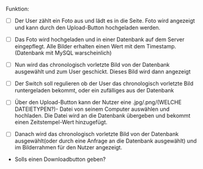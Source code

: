 Funktion: 

 - [ ] Der User zählt ein Foto aus und lädt es in die Seite. Foto wird angezeigt und kann durch den Upload-Button hochgeladen werden.

 - [ ] Das Foto wird hochgeladen und in einer Datenbank auf dem Server eingepflegt. Alle Bilder erhalten einen Wert mit dem Timestamp. (Datenbank mit MySQL warscheinlich)

 - [ ] Nun wird das chronologisch vorletzte Bild von der Datenbank ausgewählt und zum User geschickt. Dieses Bild wird dann angezeigt


 
 - [ ] Der Switch soll regulieren ob der User das chronologisch vorletzte Bild runtergeladen bekommt, oder ein zufälliges aus der Datenbank


- [ ] Über den Upload-Button kann der Nutzer eine .jpg/.png/(WELCHE DATEIETYPEN?)- Datei von seinem Computer auswählen und hochladen.
  Die Datei wird an die Datenbank übergeben und bekommt einen Zeitstempel-Wert hinzugefügt. 
  
- [ ] Danach wird das chronologisch vorletzte Bild von der Datenbank ausgewählt(oder durch eine Anfrage an die Datenbank ausgewählt)      und im Bilderrahmen für den Nutzer angezeigt.

- Solls einen Downloadbutton geben?

